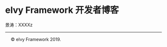 # <div style="height:40px"><div style="float:left">eIvy Framework 开发者博客</div> <div style="float:right"></div></div>

景涛：XXXXz

---
&emsp; &copy; eIvy Framework 2019.
